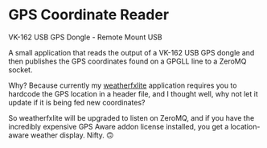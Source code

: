 # GPS Coordinate Reader 

VK-162 USB GPS Dongle - Remote Mount USB

A small application
that reads the output of a VK-162 USB GPS dongle and then publishes
the GPS coordinates found on a GPGLL line to a ZeroMQ socket.

Why?  Because currently my 
[weatherfxlite](https://github.com/iachievedit/weatherfxlite) application requires you to hardcode
the GPS location in a header file, and I thought well, why not let it update
if it is being fed new coordinates?

So weatherfxlite will be upgraded to listen on ZeroMQ, and if you have the
incredibly expensive GPS Aware addon license installed, you get a location-aware
weather display.  Nifty.  🙃